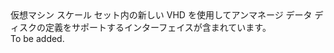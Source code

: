 <Namespace Name="Microsoft.Azure.Management.Compute.Fluent.VirtualMachineScaleSetUnmanagedDataDisk.DefinitionWithNewVhd">
  <Docs>
    <summary>仮想マシン スケール セット内の新しい VHD を使用してアンマネージ データ ディスクの定義をサポートするインターフェイスが含まれています。</summary> 
    <remarks>To be added.</remarks>
  </Docs>
</Namespace>
